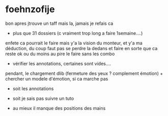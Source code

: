 # foehnzofije

bon apres jtrouve un taff mais la, jamais je refais ca

- plus que 31 dossiers (c vraiment trop long a faire 1semaine....)

enfete ca pourrait le faire mais y'a la vision du monteur, et y'a ma déduction, du coup faut pas se perdre la dedans et faire en sorte que ca reste ok ou du moins au pire le faire sans les combo

- vérifier les annotations, certaines sont vides....

pendant, le chargement dlib (fermeture des yeux ? complement émotion) + chercher un modele d'émotion, si ca marche pas

- soit les annotations

- soit je sais pas suivre un tuto

- au mieux il manque des positions des mains
